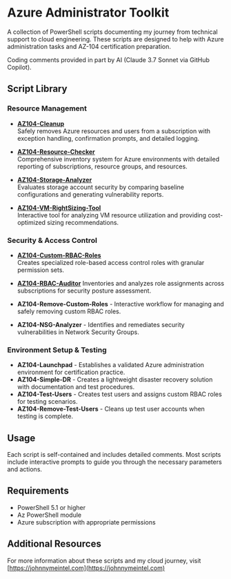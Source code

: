 # Azure Administrator Toolkit

A collection of PowerShell scripts documenting my journey from technical support to cloud engineering. These scripts are designed to help with Azure administration tasks and AZ-104 certification preparation.

Coding comments provided in part by AI (Claude 3.7 Sonnet via GitHub Copilot).

## Script Library

### Resource Management
- **[AZ104-Cleanup](https://github.com/johnnymeintel/AZ104admintoolkit/blob/main/scripts/AZ104-Cleanup.ps1)**  
  Safely removes Azure resources and users from a subscription with exception handling, confirmation prompts, and detailed logging.

- **[AZ104-Resource-Checker](https://github.com/johnnymeintel/AZ104admintoolkit/blob/main/scripts/AZ104-Resource-Checker.ps1)**  
  Comprehensive inventory system for Azure environments with detailed reporting of subscriptions, resource groups, and resources.

- **[AZ104-Storage-Analyzer](https://github.com/johnnymeintel/AZ104admintoolkit/blob/main/scripts/AZ104-Storage-Analyzer.ps1)**  
  Evaluates storage account security by comparing baseline configurations and generating vulnerability reports.

- **[AZ104-VM-RightSizing-Tool](https://github.com/johnnymeintel/AZ104admintoolkit/blob/main/scripts/AZ104-VM-RightSizing-Tool.ps1)**  
  Interactive tool for analyzing VM resource utilization and providing cost-optimized sizing recommendations.

### Security & Access Control
- **[AZ104-Custom-RBAC-Roles](https://github.com/johnnymeintel/AZ104admintoolkit/blob/main/scripts/AZ104-Custom-RBAC-Roles.ps1)**  
  Creates specialized role-based access control roles with granular permission sets.
  
- **[AZ104-RBAC-Auditor](https://github.com/johnnymeintel/AZ104admintoolkit/blob/main/scripts/AZ104-RBAC-Auditor.ps1)**
  Inventories and analyzes role assignments across subscriptions for security posture assessment.
- **AZ104-Remove-Custom-Roles** - Interactive workflow for managing and safely removing custom RBAC roles.
- **AZ104-NSG-Analyzer** - Identifies and remediates security vulnerabilities in Network Security Groups.

### Environment Setup & Testing
- **AZ104-Launchpad** - Establishes a validated Azure administration environment for certification practice.
- **AZ104-Simple-DR** - Creates a lightweight disaster recovery solution with documentation and test procedures.
- **AZ104-Test-Users** - Creates test users and assigns custom RBAC roles for testing scenarios.
- **AZ104-Remove-Test-Users** - Cleans up test user accounts when testing is complete.

## Usage

Each script is self-contained and includes detailed comments. Most scripts include interactive prompts to guide you through the necessary parameters and actions.

## Requirements

- PowerShell 5.1 or higher
- Az PowerShell module
- Azure subscription with appropriate permissions

## Additional Resources

For more information about these scripts and my cloud journey, visit [https://johnnymeintel.com](https://johnnymeintel.com)
